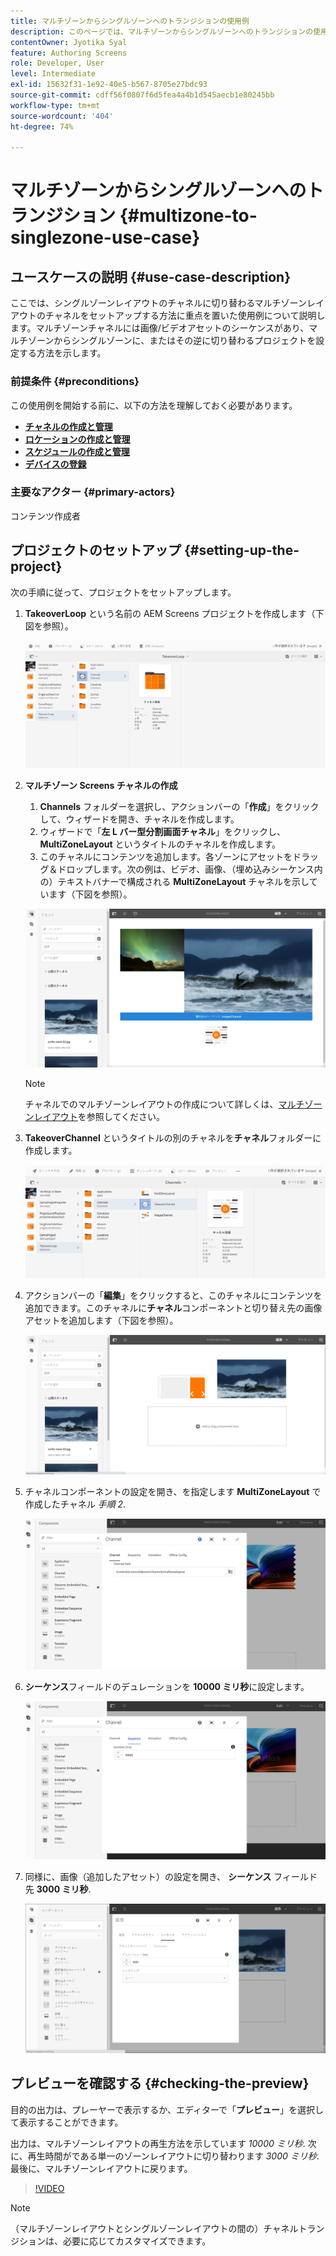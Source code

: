 ```yaml
---
title: マルチゾーンからシングルゾーンへのトランジションの使用例
description: このページでは、マルチゾーンからシングルゾーンへのトランジションの使用例について説明します。
contentOwner: Jyotika Syal
feature: Authoring Screens
role: Developer, User
level: Intermediate
exl-id: 15632f31-1e92-40e5-b567-8705e27bdc93
source-git-commit: cdff56f0807f6d5fea4a4b1d545aecb1e80245bb
workflow-type: tm+mt
source-wordcount: '404'
ht-degree: 74%

---
```


# マルチゾーンからシングルゾーンへのトランジション {#multizone-to-singlezone-use-case}

## ユースケースの説明 {#use-case-description}

ここでは、シングルゾーンレイアウトのチャネルに切り替わるマルチゾーンレイアウトのチャネルをセットアップする方法に重点を置いた使用例について説明します。マルチゾーンチャネルには画像/ビデオアセットのシーケンスがあり、マルチゾーンからシングルゾーンに、またはその逆に切り替わるプロジェクトを設定する方法を示します。

### 前提条件 {#preconditions}

この使用例を開始する前に、以下の方法を理解しておく必要があります。

* **[チャネルの作成と管理](managing-channels.md)**
* **[ロケーションの作成と管理](managing-locations.md)**
* **[スケジュールの作成と管理](managing-schedules.md)**
* **[デバイスの登録](device-registration.md)**

### 主要なアクター {#primary-actors}

コンテンツ作成者

## プロジェクトのセットアップ {#setting-up-the-project}

次の手順に従って、プロジェクトをセットアップします。

1. **TakeoverLoop** という名前の AEM Screens プロジェクトを作成します（下図を参照）。

   ![アセット](assets/mz-to-sz1.png)


1. **マルチゾーン Screens チャネルの作成**

   1. **Channels** フォルダーを選択し、アクションバーの「**作成**」をクリックして、ウィザードを開き、チャネルを作成します。
   1. ウィザードで「**左 L バー型分割画面チャネル**」をクリックし、**MultiZoneLayout** というタイトルのチャネルを作成します。
   1. このチャネルにコンテンツを追加します。各ゾーンにアセットをドラッグ＆ドロップします。次の例は、ビデオ、画像、（埋め込みシーケンス内の）テキストバナーで構成される **MultiZoneLayout** チャネルを示しています（下図を参照）。

   ![アセット](assets/mz-to-sz2.png)

   >[!NOTE]
   >
   >チャネルでのマルチゾーンレイアウトの作成について詳しくは、[マルチゾーンレイアウト](multi-zone-layout-aem-screens.md)を参照してください。


1. **TakeoverChannel** というタイトルの別のチャネルを&#x200B;**チャネル**&#x200B;フォルダーに作成します。

   ![アセット](assets/mz-to-sz3.png)

1. アクションバーの「**編集**」をクリックすると、このチャネルにコンテンツを追加できます。このチャネルに&#x200B;**チャネル**&#x200B;コンポーネントと切り替え先の画像アセットを追加します（下図を参照）。

   ![アセット](assets/mz-to-sz4.png)

1. チャネルコンポーネントの設定を開き、を指定します **MultiZoneLayout** で作成したチャネル *手順 2*.

   ![アセット](assets/mz-to-sz5.png)

1. **シーケンス**&#x200B;フィールドのデュレーションを **10000 ミリ秒**&#x200B;に設定します。

   ![アセット](assets/mz-to-sz6.png)

1. 同様に、画像（追加したアセット）の設定を開き、 **シーケンス** フィールド先 **3000 ミリ秒**.

   ![アセット](assets/mz-to-sz7.png)

## プレビューを確認する {#checking-the-preview}

目的の出力は、プレーヤーで表示するか、エディターで「**プレビュー**」を選択して表示することができます。

出力は、マルチゾーンレイアウトの再生方法を示しています *10000 ミリ秒*. 次に、再生時間がである単一のゾーンレイアウトに切り替わります *3000 ミリ秒*. 最後に、マルチゾーンレイアウトに戻ります。

>[!VIDEO](https://video.tv.adobe.com/v/30366)

>[!NOTE]
>
>（マルチゾーンレイアウトとシングルゾーンレイアウトの間の）チャネルトランジションは、必要に応じてカスタマイズできます。
